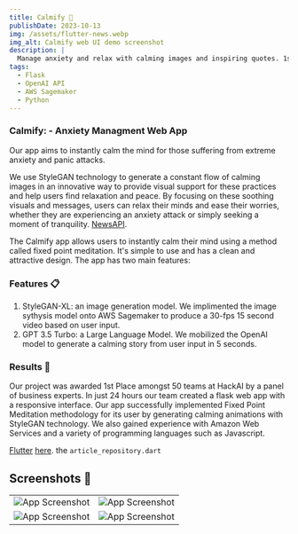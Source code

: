 ```yaml
---
title: Calmify 📰
publishDate: 2023-10-13
img: /assets/flutter-news.webp
img_alt: Calmify web UI demo screenshot
description: |
  Manage anxiety and relax with calming images and inspiring quotes. 1st Place Hackathon Winner.
tags:
  - Flask
  - OpenAI API
  - AWS Sagemaker
  - Python
---
```

### Calmify: - Anxiety Managment Web App

Our app aims to instantly calm the mind for those suffering from extreme anxiety and panic attacks.

We use StyleGAN technology to generate a constant flow of calming images in an innovative way to provide visual support for these practices and help users find relaxation and peace. By focusing on these soothing visuals and messages, users can relax their minds and ease their worries, whether they are experiencing an anxiety attack or simply seeking a moment of tranquility. [NewsAPI](https://newsapi.org/).

The Calmify app allows users to instantly calm their mind using a method called fixed point meditation. It's simple to use and has a clean and attractive design. The app has two main features:

### Features 📋

1. StyleGAN-XL: an image generation model. We implimented the image sythysis model onto AWS Sagemaker to produce a 30-fps 15 second video based on user input.
2. GPT 3.5 Turbo: a Large Language Model. We mobilized the OpenAI model to generate a calming story from user input in 5 seconds.


### Results 🚀

Our project was awarded 1st Place amongst 50 teams at HackAI by a panel of business experts. In just 24 hours our team created a flask web app with a responsive interface. Our app successfully implemented Fixed Point Meditation methodology for its user by generating calming animations with StyleGAN technology. We also gained experience with Amazon Web Services and a variety of programming languages such as Javascript. 

[Flutter](https://flutter.dev/docs/get-started/install) [here](https://newsapi.org/register).  the `article_repository.dart`

## Screenshots 📸

|                                                    |                                                    |
| -------------------------------------------------- | -------------------------------------------------- |
| ![App Screenshot](https://i.imgur.com/YqjmFJp.png) | ![App Screenshot](https://i.imgur.com/emhLN96.png) |
| ![App Screenshot](https://i.imgur.com/LemDPma.png) | ![App Screenshot](https://i.imgur.com/WMyvXGf.png) |
